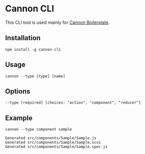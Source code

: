 # Cannon CLI
This CLI tool is used mainly for [Cannon Boilerplate](https://github.com/megatricycle/cannon-boilerplate).

## Installation
    npm install -g cannon-cli

## Usage
    cannon --type [type] [name]

## Options
    --type [required] [choices: "action", "component", "reducer"]
    
## Example
    cannon --type component sample
    
    Generated src/components/Sample/Sample.js
    Generated src/components/Sample/Sample.scss
    Generated src/components/Sample/Sample.spec.js

